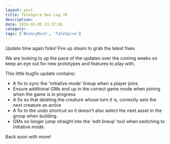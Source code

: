 ```yaml
---
layout: post
title: TaleSpire Dev Log 76
description:
date: 2019-03-05 23:37:01
category:
tags: ['BouncyRock', 'TaleSpire']
---
```


Update time again folks! Fire up steam to grab the latest fixes

We are looking to up the pace of the updates over the coming weeks so keep an eye out for new prototypes and features to play with.

This little bugfix update contains:

- A fix to sync the 'initiative mode' lineup when a player joins
- Ensure additional GMs end up in the correct game mode when joining when the game is in progress
- A fix so that deleting the creature whose turn it is, correctly sets the next creature as active
- A fix to the undo shortcut so it doesn't also select the next asset in the group when building.
- GMs no longer jump straight into the 'edit lineup' tool when switching to initiative mode.

Back soon with more!
